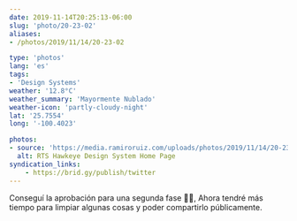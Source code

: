 ```yaml
---
date: 2019-11-14T20:25:13-06:00
slug: 'photo/20-23-02'
aliases:
- /photos/2019/11/14/20-23-02

type: 'photos'
lang: 'es'
tags:
- 'Design Systems'
weather: '12.8°C'
weather_summary: 'Mayormente Nublado'
weather-icon: 'partly-cloudy-night'
lat: '25.7554'
long: '-100.4023'

photos:
- source: 'https://media.ramiroruiz.com/uploads/photos/2019/11/14/20-23-02/rts-hawkeye-design-system-home-page.jpeg'
  alt: RTS Hawkeye Design System Home Page
syndication_links:
    - https://brid.gy/publish/twitter
---
```

Conseguí la aprobación para una segunda fase 🙌🏼, Ahora tendré más tiempo para limpiar algunas cosas y poder compartirlo públicamente.

